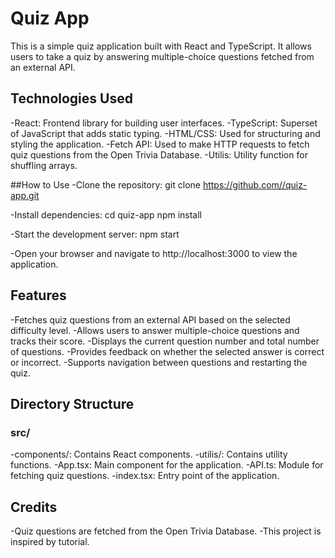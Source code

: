 # Quiz App
This is a simple quiz application built with React and TypeScript. It allows users to take a quiz by answering multiple-choice questions fetched from an external API.



## Technologies Used
-React: Frontend library for building user interfaces.
-TypeScript: Superset of JavaScript that adds static typing.
-HTML/CSS: Used for structuring and styling the application.
-Fetch API: Used to make HTTP requests to fetch quiz questions from the Open Trivia Database.
-Utilis: Utility function for shuffling arrays.

##How to Use
-Clone the repository:
git clone https://github.com//quiz-app.git

-Install dependencies:
cd quiz-app
npm install

-Start the development server:
npm start

-Open your browser and navigate to http://localhost:3000 to view the application.

## Features
-Fetches quiz questions from an external API based on the selected difficulty level.
-Allows users to answer multiple-choice questions and tracks their score.
-Displays the current question number and total number of questions.
-Provides feedback on whether the selected answer is correct or incorrect.
-Supports navigation between questions and restarting the quiz.

## Directory Structure
### src/
-components/: Contains React components.
-utilis/: Contains utility functions.
-App.tsx: Main component for the application.
-API.ts: Module for fetching quiz questions.
-index.tsx: Entry point of the application.

## Credits
-Quiz questions are fetched from the Open Trivia Database.
-This project is inspired by tutorial.



